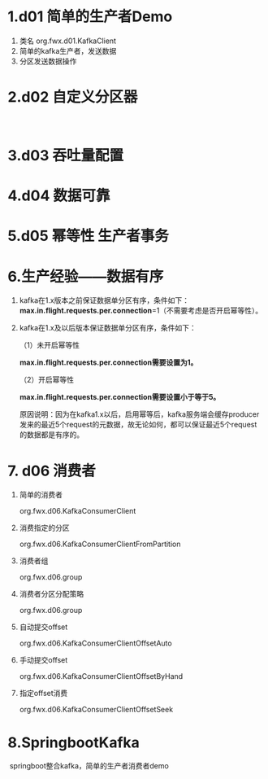 # 1.d01 简单的生产者Demo

1. 类名 org.fwx.d01.KafkaClient
2. 简单的kafka生产者，发送数据
3. 分区发送数据操作



# 2.d02 自定义分区器

​	

# 3.d03 吞吐量配置



# 4.d04 数据可靠



# 5.d05 幂等性 生产者事务



# 6.生产经验——数据有序

1. kafka在1.x版本之前保证数据单分区有序，条件如下：**max.in.flight.requests.per.connection**=1（不需要考虑是否开启幂等性）。

2. kafka在1.x及以后版本保证数据单分区有序，条件如下：

   （1）未开启幂等性

   **max.in.flight.requests.per.connection需要设置为1。**

   （2）开启幂等性

   **max.in.flight.requests.per.connection需要设置小于等于5。**

   原因说明：因为在kafka1.x以后，启用幂等后，kafka服务端会缓存producer发来的最近5个request的元数据，故无论如何，都可以保证最近5个request的数据都是有序的。



# 7. d06 消费者

1. 简单的消费者

   org.fwx.d06.KafkaConsumerClient

2. 消费指定的分区

   org.fwx.d06.KafkaConsumerClientFromPartition

3. 消费者组 

   org.fwx.d06.group

4. 消费者分区分配策略

   org.fwx.d06.group

5. 自动提交offset

   org.fwx.d06.KafkaConsumerClientOffsetAuto

6. 手动提交offset

   org.fwx.d06.KafkaConsumerClientOffsetByHand

7. 指定offset消费

   org.fwx.d06.KafkaConsumerClientOffsetSeek



# 8.SpringbootKafka 

​	springboot整合kafka，简单的生产者消费者demo